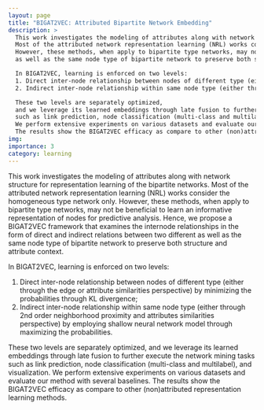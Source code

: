 ```yaml
---
layout: page
title: "BIGAT2VEC: Attributed Bipartite Network Embedding"
description: >
  This work investigates the modeling of attributes along with network structure for representation learning of the bipartite networks.
  Most of the attributed network representation learning (NRL) works consider the homogeneous type network only.
  However, these methods, when apply to bipartite type networks, may not be beneficial to learn an informative representation of nodes for predictive analysis. Hence, we propose a BIGAT2VEC framework that examines the internode relationships in the form of direct and indirect relations between two different
  as well as the same node type of bipartite network to preserve both structure and attribute context. 

  In BIGAT2VEC, learning is enforced on two levels: 
  1. Direct inter-node relationship between nodes of different type (either through the edge or attribute similarities perspective) by minimizing the probabilities through KL divergence;
  2. Indirect inter-node relationship within same node type (either through 2nd order neighborhood proximity and attributes similarities perspective) by employing shallow neural network model through maximizing the probabilities.

  These two levels are separately optimized,
  and we leverage its learned embeddings through late fusion to further execute the network mining tasks
  such as link prediction, node classification (multi-class and multilabel), and visualization.
  We perform extensive experiments on various datasets and evaluate our method with several baselines.
  The results show the BIGAT2VEC efficacy as compare to other (non)attributed representation learning methods.
img: 
importance: 3
category: learning
---
```


This work investigates the modeling of attributes along with network structure for representation learning of the bipartite networks.
Most of the attributed network representation learning (NRL) works consider the homogeneous type network only.
However, these methods, when apply to bipartite type networks, may not be beneficial to learn an informative representation of nodes for predictive analysis. Hence, we propose a BIGAT2VEC framework that examines the internode relationships in the form of direct and indirect relations between two different
as well as the same node type of bipartite network to preserve both structure and attribute context. 

In BIGAT2VEC, learning is enforced on two levels: 
 1. Direct inter-node relationship between nodes of different type (either through the edge or attribute similarities perspective) by minimizing the probabilities through KL divergence;
 2. Indirect inter-node relationship within same node type (either through 2nd order neighborhood proximity and attributes similarities perspective) by employing shallow neural network model through maximizing the probabilities.

These two levels are separately optimized,
and we leverage its learned embeddings through late fusion to further execute the network mining tasks
such as link prediction, node classification (multi-class and multilabel), and visualization.
We perform extensive experiments on various datasets and evaluate our method with several baselines.
The results show the BIGAT2VEC efficacy as compare to other (non)attributed representation learning methods.
